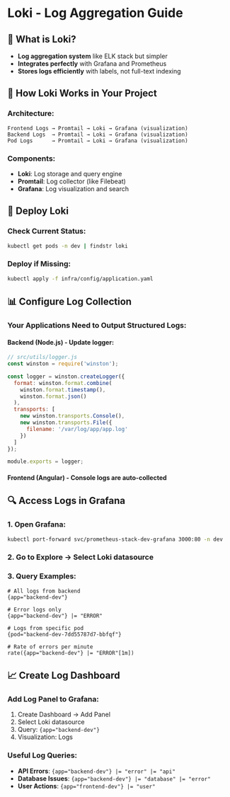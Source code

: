 # Loki - Log Aggregation Guide

## 🎯 What is Loki?
- **Log aggregation system** like ELK stack but simpler
- **Integrates perfectly** with Grafana and Prometheus
- **Stores logs efficiently** with labels, not full-text indexing

## 🔄 How Loki Works in Your Project

### Architecture:
```
Frontend Logs → Promtail → Loki → Grafana (visualization)
Backend Logs  → Promtail → Loki → Grafana (visualization)
Pod Logs      → Promtail → Loki → Grafana (visualization)
```

### Components:
- **Loki**: Log storage and query engine
- **Promtail**: Log collector (like Filebeat)
- **Grafana**: Log visualization and search

## 🚀 Deploy Loki

### Check Current Status:
```bash
kubectl get pods -n dev | findstr loki
```

### Deploy if Missing:
```bash
kubectl apply -f infra/config/application.yaml
```

## 📊 Configure Log Collection

### Your Applications Need to Output Structured Logs:

#### Backend (Node.js) - Update logger:
```javascript
// src/utils/logger.js
const winston = require('winston');

const logger = winston.createLogger({
  format: winston.format.combine(
    winston.format.timestamp(),
    winston.format.json()
  ),
  transports: [
    new winston.transports.Console(),
    new winston.transports.File({ 
      filename: '/var/log/app/app.log' 
    })
  ]
});

module.exports = logger;
```

#### Frontend (Angular) - Console logs are auto-collected

## 🔍 Access Logs in Grafana

### 1. Open Grafana:
```bash
kubectl port-forward svc/prometheus-stack-dev-grafana 3000:80 -n dev
```

### 2. Go to Explore → Select Loki datasource

### 3. Query Examples:
```logql
# All logs from backend
{app="backend-dev"}

# Error logs only
{app="backend-dev"} |= "ERROR"

# Logs from specific pod
{pod="backend-dev-7dd55787d7-bbfqf"}

# Rate of errors per minute
rate({app="backend-dev"} |= "ERROR"[1m])
```

## 📈 Create Log Dashboard

### Add Log Panel to Grafana:
1. Create Dashboard → Add Panel
2. Select Loki datasource
3. Query: `{app="backend-dev"}`
4. Visualization: Logs

### Useful Log Queries:
- **API Errors**: `{app="backend-dev"} |= "error" |= "api"`
- **Database Issues**: `{app="backend-dev"} |= "database" |= "error"`
- **User Actions**: `{app="frontend-dev"} |= "user"`